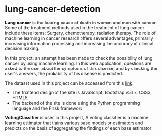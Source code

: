 # lung-cancer-detection
**Lung cancer** is the leading cause of death in women and men with cancer. Some of the treatment methods used in the treatment of lung cancer include these items; Surgery, chemotherapy, radiation therapy. The role of machine learning in cancer research offers several advantages, primarily increasing information processing and increasing the accuracy of clinical decision making.

In this project, an attempt has been made to check the possibility of lung cancer by using machine learning. In this web application, questions are asked to the user about the symptoms of this disease, and by checking the user's answers, the probability of his disease is predicted.

The dataset used in this project can be accessed from this [link](https://www.kaggle.com/datasets/h13380436001/h-lung-cancer).

- The frontend design of the site is JavaScript, Bootstrap v5.1.3, CSS3, HTML5.
- The backend of the site is done using the Python programming language and the Flask framework

**VotingClassifier** is used in this project, A voting classifier is a machine learning estimator that trains various base models or estimators and predicts on the basis of aggregating the findings of each base estimator

